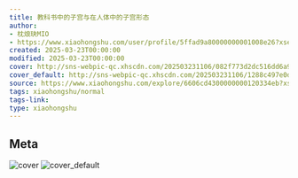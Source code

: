```yaml
---
title: 教科书中的子宫与在人体中的子宫形态
author:
- 枕烺玦MIO
- https://www.xiaohongshu.com/user/profile/5ffad9a80000000001008e26?xsec_token=undefined
created: 2025-03-23T00:00:00
modified: 2025-03-23T00:00:00
cover: http://sns-webpic-qc.xhscdn.com/202503231106/082f773d2dc516dd6a95b600cbff1b1e/1040g008310uapkgqmk6g5nvqr6k093h6sd6kv0o!nc_n_webp_prv_1
cover_default: http://sns-webpic-qc.xhscdn.com/202503231106/1288c497e0de7ee0a3127f69c24ab7c4/1040g008310uapkgqmk6g5nvqr6k093h6sd6kv0o!nc_n_webp_mw_1
source: https://www.xiaohongshu.com/explore/6606cd4300000000120334eb?xsec_token=AB_NVmCnFosu4S38WJkdM2NyKttWQeR5WQstCJpsVlYWw=
tags: xiaohongshu/normal
tags-link:
type: xiaohongshu
---
```


## Meta

![cover](http://sns-webpic-qc.xhscdn.com/202503231106/082f773d2dc516dd6a95b600cbff1b1e/1040g008310uapkgqmk6g5nvqr6k093h6sd6kv0o!nc_n_webp_prv_1)
![cover_default](http://sns-webpic-qc.xhscdn.com/202503231106/1288c497e0de7ee0a3127f69c24ab7c4/1040g008310uapkgqmk6g5nvqr6k093h6sd6kv0o!nc_n_webp_mw_1)
